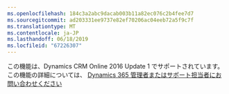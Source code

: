 ```yaml
---
ms.openlocfilehash: 184c3a2abc9dacab003b11a82ec076c2b4fee7d7
ms.sourcegitcommit: ad203331ee9737e82ef70206ac04eeb72a5f9c7f
ms.translationtype: MT
ms.contentlocale: ja-JP
ms.lasthandoff: 06/18/2019
ms.locfileid: "67226307"
---
```

この機能は、Dynamics CRM Online 2016 Update 1 でサポートされています。 この機能の詳細については、 [Dynamics 365 管理者またはサポート担当者にお問い合わせください](http://../basics/find-administrator-support.md)